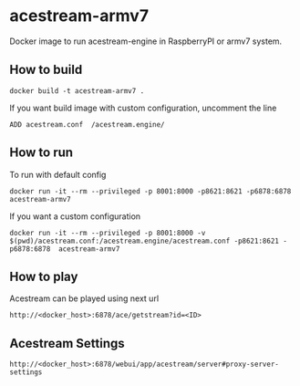 # acestream-armv7
Docker image to run acestream-engine in RaspberryPI or armv7 system.

## How to build
```
docker build -t acestream-armv7 .
```
If you want build image with custom configuration, uncomment the line 
```
ADD acestream.conf  /acestream.engine/
```


## How to run
To run with default config
```
docker run -it --rm --privileged -p 8001:8000 -p8621:8621 -p6878:6878  acestream-armv7
```
If you want a custom configuration
```
docker run -it --rm --privileged -p 8001:8000 -v $(pwd)/acestream.conf:/acestream.engine/acestream.conf -p8621:8621 -p6878:6878  acestream-armv7
```

## How to play
Acestream can be played using next url
```
http://<docker_host>:6878/ace/getstream?id=<ID>
```

## Acestream Settings
```
http://<docker_host>:6878/webui/app/acestream/server#proxy-server-settings
```
